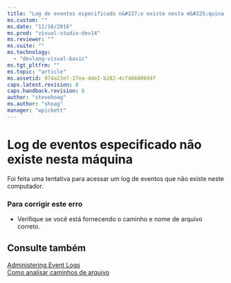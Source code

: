 ```yaml
---
title: "Log de eventos especificado n&#227;o existe nesta m&#225;quina | Microsoft Docs"
ms.custom: ""
ms.date: "11/16/2016"
ms.prod: "visual-studio-dev14"
ms.reviewer: ""
ms.suite: ""
ms.technology: 
  - "devlang-visual-basic"
ms.tgt_pltfrm: ""
ms.topic: "article"
ms.assetid: 974a23e7-37ea-4de2-b282-4cf46600694f
caps.latest.revision: 8
caps.handback.revision: 8
author: "stevehoag"
ms.author: "shoag"
manager: "wpickett"
---
```

# Log de eventos especificado n&#227;o existe nesta m&#225;quina
Foi feita uma tentativa para acessar um log de eventos que não existe neste computador.  
  
### Para corrigir este erro  
  
-   Verifique se você está fornecendo o caminho e nome de arquivo correto.  
  
## Consulte também  
 [Administering Event Logs](http://msdn.microsoft.com/pt-br/35f53238-bdd2-417b-acd8-2fd9f7397f18)   
 [Como analisar caminhos de arquivo](../../visual-basic/developing-apps/programming/drives-directories-files/how-to-parse-file-paths.md)